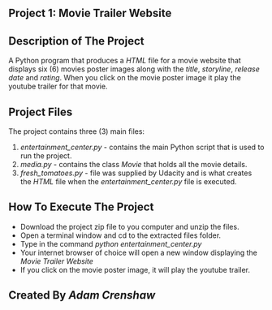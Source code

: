 ## Project 1: Movie Trailer Website

## Description of The Project

A Python program that produces a *HTML* file for a movie website that displays six (6) movies poster images along with the _title_, _storyline_, _release date_ and _rating_. When you click on the movie poster image it play the youtube trailer for that movie.

## Project Files

The project contains three (3) main files:

1. *entertainment_center.py* - contains the main Python script that is used to run the project.
2. *media.py* - contains the class _Movie_ that holds all the movie details.
3. *fresh_tomatoes.py* -  file was supplied by Udacity and is what creates the *HTML* file when the *entertainment_center.py* file is executed.

## How To Execute The Project

- Download the project zip file to you computer and unzip the files.
- Open a terminal window and cd to the extracted files folder.
- Type in the command *python entertainment_center.py*
- Your internet browser of choice will open a new window displaying the _Movie Trailer Website_
- If you click on the movie poster image, it will play the youtube trailer.

## Created By *Adam Crenshaw*
